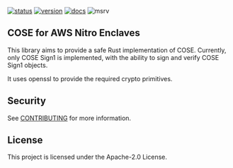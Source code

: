 [![status]][actions] [![version]][crates.io] [![docs]][docs.rs] ![msrv]

[status]: https://img.shields.io/github/actions/workflow/status/awslabs/aws-nitro-enclaves-cose/ci.yml?branch=main
[actions]: https://github.com/awslabs/aws-nitro-enclaves-cose/actions?query=branch%3Amain
[version]: https://img.shields.io/crates/v/aws-nitro-enclaves-cose.svg
[crates.io]: https://crates.io/crates/aws-nitro-enclaves-cose
[docs]: https://img.shields.io/docsrs/aws-nitro-enclaves-cose
[docs.rs]: https://docs.rs/aws-nitro-enclaves-cose
[msrv]: https://img.shields.io/badge/MSRV-1.68.2-blue

## COSE for AWS Nitro Enclaves

This library aims to provide a safe Rust implementation of COSE.
Currently, only COSE Sign1 is implemented, with the ability to sign and verify
COSE Sign1 objects.

It uses openssl to provide the required crypto primitives.

## Security

See [CONTRIBUTING](CONTRIBUTING.md#security-issue-notifications) for more information.

## License

This project is licensed under the Apache-2.0 License.

